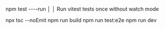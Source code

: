 
npm test ----run                                                                                                     │
│   Run vitest tests once without watch mode    

npx tsc --noEmit
npm run build
npm run test:e2e
npm run dev